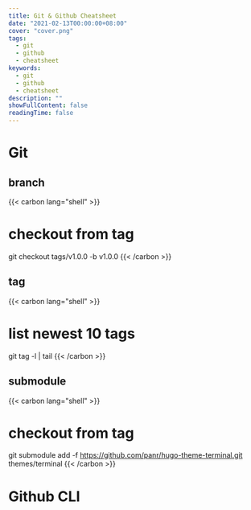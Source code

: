 ```yaml
---
title: Git & Github Cheatsheet
date: "2021-02-13T00:00:00+08:00"
cover: "cover.png"
tags: 
  - git
  - github
  - cheatsheet
keywords: 
  - git
  - github
  - cheatsheet
description: ""
showFullContent: false
readingTime: false
---
```


# Git

## branch
{{< carbon lang="shell" >}}
# checkout from tag 
git checkout tags/v1.0.0 -b v1.0.0
{{< /carbon >}}

## tag

{{< carbon lang="shell" >}}
# list newest 10 tags
git tag -l | tail
{{< /carbon >}}

## submodule

{{< carbon lang="shell" >}}
# checkout from tag 
git submodule add -f https://github.com/panr/hugo-theme-terminal.git themes/terminal
{{< /carbon >}}

# Github CLI